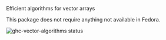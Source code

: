 Efficient algorithms for vector arrays

This package does not require anything not available in Fedora.

![ghc-vector-algorithms status](https://copr.fedorainfracloud.org/coprs/dshea/bdcs-haskell-deps/package/ghc-vector-algorithms/status_image/last_build.png)
